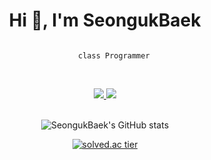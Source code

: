 <h1 align="center">Hi 👋, I'm SeongukBaek</h1>
<!-- 
<h3 align="left">Languages and Tools:</h3>
<p align="left"> <a href="https://www.cprogramming.com/" target="_blank"> <img src="https://raw.githubusercontent.com/devicons/devicon/master/icons/c/c-original.svg" alt="c" width="40" height="40"/> </a> <a href="https://www.w3schools.com/cpp/" target="_blank"> <img src="https://raw.githubusercontent.com/devicons/devicon/master/icons/cplusplus/cplusplus-original.svg" alt="cplusplus" width="40" height="40"/> </a> <a href="https://www.w3schools.com/css/" target="_blank"> <img src="https://raw.githubusercontent.com/devicons/devicon/master/icons/css3/css3-original-wordmark.svg" alt="css3" width="40" height="40"/> </a> <a href="https://www.w3.org/html/" target="_blank"> <img src="https://raw.githubusercontent.com/devicons/devicon/master/icons/html5/html5-original-wordmark.svg" alt="html5" width="40" height="40"/> </a> <a href="https://developer.mozilla.org/en-US/docs/Web/JavaScript" target="_blank"> <img src="https://raw.githubusercontent.com/devicons/devicon/master/icons/javascript/javascript-original.svg" alt="javascript" width="40" height="40"/> </a> <a href="https://reactjs.org/" target="_blank"> <img src="https://raw.githubusercontent.com/devicons/devicon/master/icons/react/react-original-wordmark.svg" alt="react" width="40" height="40"/> </a> </p> -->

<div align="center">
  <code data-language="java">
    class Programmer
      
  </code>
  
  </br>
  </br>
  
  <a href="https://codingjavaman.tistory.com/" target="_blank">
    <img src="https://img.shields.io/badge/Tech Blog-000000?style=flat-square&logo=tistory&logoColor=white"/>
  </a>

  <a href="mailto:bsu6235@gmail.com" target="_blank">
    <img src="https://img.shields.io/badge/Gmail-EA4335?style=flat-square&logo=gmail&logoColor=white"/>
  </a>
  
  </br>
  </br>
  
  ![SeongukBaek's GitHub stats](https://github-readme-stats.vercel.app/api?username=SeongukBaek&show_icons=true&theme=algolia)
  
  [![solved.ac tier](http://mazassumnida.wtf/api/v2/generate_badge?boj=bsu1209)](https://solved.ac/bsu1209)
</div>

